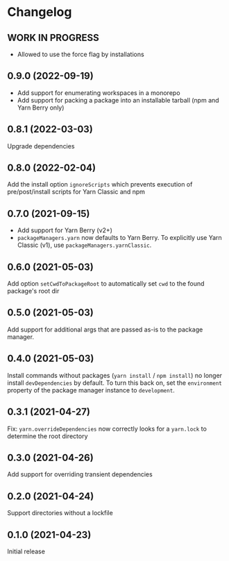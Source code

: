 # Changelog
<!--
	Placeholder for the next version (at the beginning of the line):
	## __WORK IN PROGRESS__
-->
## __WORK IN PROGRESS__
* Allowed to use the force flag by installations

## 0.9.0 (2022-09-19)
* Add support for enumerating workspaces in a monorepo
* Add support for packing a package into an installable tarball (npm and Yarn Berry only)

## 0.8.1 (2022-03-03)
Upgrade dependencies

## 0.8.0 (2022-02-04)
Add the install option `ignoreScripts` which prevents execution of pre/post/install scripts for Yarn Classic and npm

## 0.7.0 (2021-09-15)
* Add support for Yarn Berry (v2+)
* `packageManagers.yarn` now defaults to Yarn Berry. To explicitly use Yarn Classic (v1), use `packageManagers.yarnClassic`.

## 0.6.0 (2021-05-03)
Add option `setCwdToPackageRoot` to automatically set `cwd` to the found package's root dir

## 0.5.0 (2021-05-03)
Add support for additional args that are passed as-is to the package manager.

## 0.4.0 (2021-05-03)
Install commands without packages (`yarn install` / `npm install`) no longer install `devDependencies` by default. To turn this back on, set the `environment` property of the package manager instance to `development`.

## 0.3.1 (2021-04-27)
Fix: `yarn.overrideDependencies` now correctly looks for a `yarn.lock` to determine the root directory

## 0.3.0 (2021-04-26)
Add support for overriding transient dependencies

## 0.2.0 (2021-04-24)
Support directories without a lockfile

## 0.1.0 (2021-04-23)
Initial release
